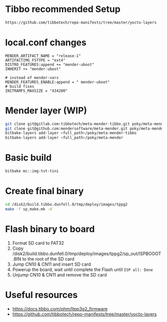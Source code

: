 # Tibbo recommended Setup
```bash
https://github.com/tibbotech/repo-manifests/tree/master/yocto-layers
```

# local.conf changes
```
MENDER_ARTIFACT_NAME = "release-1"
ARTIFACTIMG_FSTYPE = "ext4"
DISTRO_FEATURES:append += "mender-uboot"
INHERIT += "mender-uboot"

# instead of mender-vars
MENDER_FEATURES_ENABLE:append = " mender-uboot"
# build fixes
INITRAMFS_MAXSIZE = "434200"

```

# Mender layer (WIP)
```bash
git clone git@gitlab.com:tibbotech/meta-mender-tibbo.git poky/meta-mender-tibbo
git clone git@github.com:mendersoftware/meta-mender.git poky/meta-mender -b dunfell
bitbake-layers add-layer <full_path>/poky/meta-mender-tibbo
bitbake-layers add-layer <full_path>/poky/meta-mender
```

# Basic build
```bash
bitbake mc::img-tst-tini
```

# Create final binary
```bash
cd /disk2/build.tibbo.dunfell.0/tmp/deploy/images/tppg2
make -f sp_make.mk -d
```

# Flash binary to board
1. Format SD card to FAT32
2. Copy /disk2/build.tibbo.dunfell.0/tmp/deploy/images/tppg2/sp_out/ISPBOOOT.BIN to the root of the SD card
3. Jump CN10 & CN11 and insert SD card
4. Powerup the board, wait until complete the Flash until `ISP all: Done`
5. Unjump CN10 & CN11 and remove the SD card

# Useful resources
- https://docs.tibbo.com/phm/ltpp3g2_firmware
- https://github.com/tibbotech/repo-manifests/tree/master/yocto-layers
